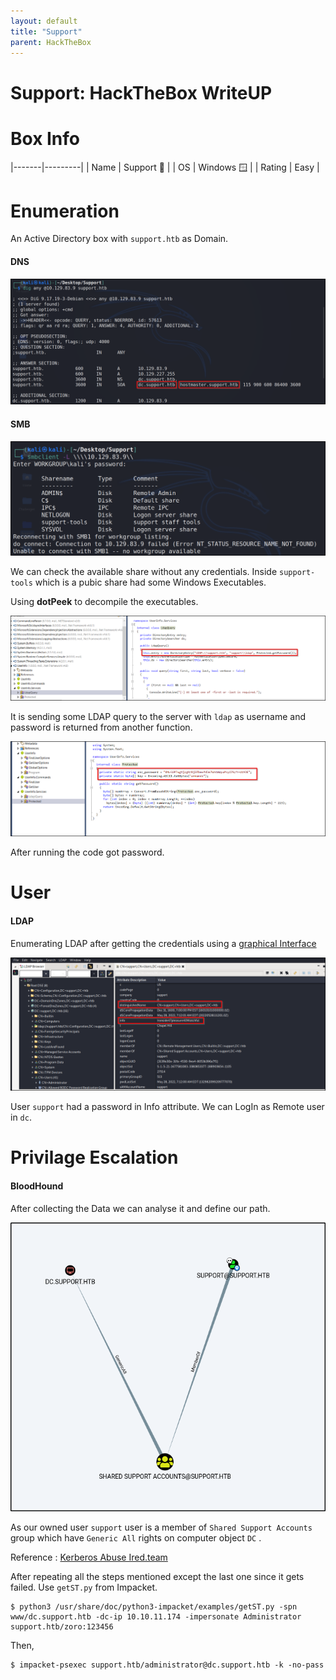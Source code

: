 ```yaml
---
layout: default
title: "Support"
parent: HackTheBox
---
```


# Support: HackTheBox WriteUP
# Box Info

|-------|---------|
| Name | Support 🚨 |
| OS | Windows 🪟 |
| Rating | Easy |


# Enumeration

An Active Directory box with `support.htb` as Domain.

#### DNS

![1](../../resources/support/1.png)

#### SMB

![2](../../resources/support/2.png)

We can check the available share without any credentials. Inside `support-tools` which is a pubic share had some Windows Executables.

Using **dotPeek** to decompile the executables.

![2](../../resources/support/3.png)

It is sending some LDAP query to the server with `ldap` as username and password is returned from another function.

![3](../../resources/support/4.png)

After running the code got password.

# User

#### LDAP

Enumerating LDAP after getting the credentials using a [graphical Interface](https://book.hacktricks.xyz/network-services-pentesting/pentesting-ldap#graphical-interface)

![4](../../resources/support/5.png)

User `support` had a password in Info attribute. We can LogIn as Remote user in `dc`.

# Privilage Escalation

#### BloodHound

After collecting the Data we can analyse it and define our path.

![5](../../resources/support/6.png)

As our owned user `support` user is a member of `Shared Support Accounts` group which have `Generic All` rights on computer object `DC` .

Reference : [Kerberos Abuse Ired.team](https://www.ired.team/offensive-security-experiments/active-directory-kerberos-abuse/resource-based-constrained-delegation-ad-computer-object-take-over-and-privilged-code-execution)

After repeating all the steps mentioned except the last one since it gets failed.
Use `getST.py` from Impacket.

```shell-session
$ python3 /usr/share/doc/python3-impacket/examples/getST.py -spn www/dc.support.htb -dc-ip 10.10.11.174 -impersonate Administrator support.htb/zoro:123456
```

Then,
```shell-session
$ impacket-psexec support.htb/administrator@dc.support.htb -k -no-pass
```
